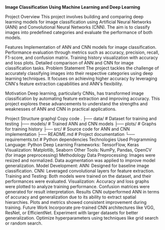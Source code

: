 
**Image Classification Using Machine Learning and Deep Learning**

Project Overview
This project involves building and comparing deep learning models for image classification using Artificial Neural Networks (ANN) and Convolutional Neural Networks (CNN). The aim is to classify images into predefined categories and evaluate the performance of both models.

Features
Implementation of ANN and CNN models for image classification.
Performance evaluation through metrics such as accuracy, precision, recall, F1-score, and confusion matrix.
Training history visualization with accuracy and loss plots.
Detailed comparison of ANN and CNN for image classification tasks.
Problem Statement
The project tackles the challenge of accurately classifying images into their respective categories using deep learning techniques. It focuses on achieving higher accuracy by leveraging CNN's feature extraction capabilities and ANN's flexibility.

Motivation
Deep learning, particularly CNNs, has transformed image classification by automating feature extraction and improving accuracy. This project explores these advancements to understand the strengths and weaknesses of ANN and CNN in practical applications.

Project Structure
graphql
Copy code
.
├── data/                # Dataset for training and testing
├── models/              # Trained ANN and CNN models
├── plots/               # Graphs for training history
├── src/                 # Source code for ANN and CNN implementation
├── README.md            # Project documentation
└── requirements.txt     # Python dependencies
Technologies Used
Programming Language: Python
Deep Learning Frameworks: TensorFlow, Keras
Visualization: Matplotlib, Seaborn
Other Tools: NumPy, Pandas, OpenCV (for image preprocessing)
Methodology
Data Preprocessing:
Images were resized and normalized.
Data augmentation was applied to improve model generalization.
Model Development:
ANN: Designed for baseline image classification.
CNN: Leveraged convolutional layers for feature extraction.
Training and Testing:
Both models were trained on the dataset, and their performances were evaluated.
Visualization:
Accuracy and loss graphs were plotted to analyze training performance.
Confusion matrices were generated for result interpretation.
Results
CNN outperformed ANN in terms of accuracy and generalization due to its ability to extract spatial hierarchies.
Plots and metrics showed consistent improvement during training.
Future Work
Incorporate pre-trained CNN architectures like VGG, ResNet, or EfficientNet.
Experiment with larger datasets for better generalization.
Optimize hyperparameters using techniques like grid search or random search.
